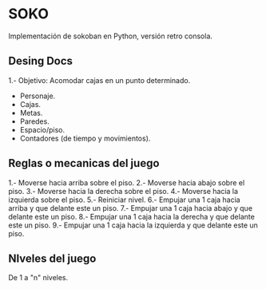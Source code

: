 # SOKO
Implementación de sokoban en Python, versión retro consola.

## Desing Docs

1.- Objetivo: Acomodar cajas en un punto determinado.

- Personaje.
- Cajas.
- Metas.
- Paredes.
- Espacio/piso.
- Contadores (de tiempo y movimientos).

## Reglas o mecanicas del juego

 1.- Moverse hacia arriba sobre el piso.
 2.- Moverse hacia abajo sobre el piso.
 3.- Moverse hacia la derecha sobre el piso.
 4.- Moverse hacia la izquierda sobre el piso.
 5.- Reiniciar nivel.
 6.- Empujar una 1 caja hacia arriba y que delante este un piso.
 7.- Empujar una 1 caja hacia abajo y que delante este un piso.
 8.- Empujar una 1 caja hacia la derecha y que delante este un piso.
 9.- Empujar una 1 caja hacia la izquierda y que delante este un piso.
## NIveles del juego

 De 1 a "n" niveles.
